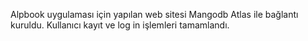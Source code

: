 Alpbook uygulaması için yapılan web sitesi
Mangodb Atlas ile bağlantı kuruldu.
Kullanıcı kayıt ve log in işlemleri tamamlandı.